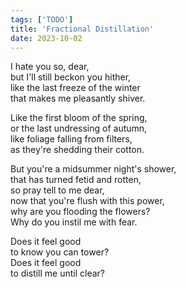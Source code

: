 ```yaml
---
tags: ['TODO']
title: 'Fractional Distillation'
date: 2023-10-02
---
```


I hate you so, dear,  
but I'll still beckon you hither,  
like the last freeze of the winter  
that makes me pleasantly shiver.

Like the first bloom of the spring,  
or the last undressing of autumn,  
like foliage falling from filters,  
as they're shedding their cotton.

But you're a midsummer night's shower,  
that has turned fetid and rotten,  
so pray tell to me dear,  
now that you're flush with this power,  
why are you flooding the flowers?  
Why do you instil me with fear.

Does it feel good  
to know you can tower?  
Does it feel good  
to distill me until clear?
